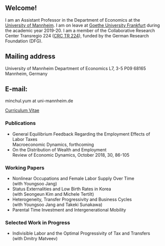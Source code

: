 ## Welcome!

I am an Assistant Professor in the Department of Economics at the [University of Mannheim](https://www.vwl.uni-mannheim.de/en/). I am on leave at [Goethe University Frankfurt](https://www.wiwi.uni-frankfurt.de/en/departments/money-and-macroeconomics/home.html) during the academic year 2019-20. I am a member of the Collaborative Research Center Transregio 224 ([CRC TR 224](https://www.crctr224.de/en/about)), funded by the German Research Foundation (DFG).

## Mailing address
University of Mannheim
Department of Economics
L7, 3-5 P09
68165 Mannheim, Germany

## E-mail:
minchul.yum at uni-mannheim.de

[Curriculum Vitae](https://drive.google.com/open?id=1V89PqGcu1u-_4Zy0TVzXnegBO8EEkdlK)

### Publications
- General Equilibrium Feedback Regarding the Employment Effects of Labor Taxes
<br>  Macroeconomic Dynamics, forthcoming
- On the Distribution of Wealth and Employment
<br>  Review of Economic Dynamics, October 2018, 30, 86-105

### Working Papers
- Nonlinear Occupations and Female Labor Supply Over Time 
<br>  (with Youngsoo Jang)
- Status Externalities and Low Birth Rates in Korea
<br>  (with Seongeun Kim and Michele Tertilt)
- Heterogeneity, Transfer Progressivity and Business Cycles
<br>  (with Youngsoo Jang and Takeki Sunakawa)
- Parental Time Investment and Intergenerational Mobility

### Selected Work in Progress
- Indivisible Labor and the Optimal Progressivity of Tax and Transfers
<br>   (with Dmitry Matveev)
